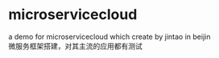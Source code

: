 # microservicecloud
a demo for microservicecloud which create by jintao in beijin  
微服务框架搭建，对其主流的应用都有测试
